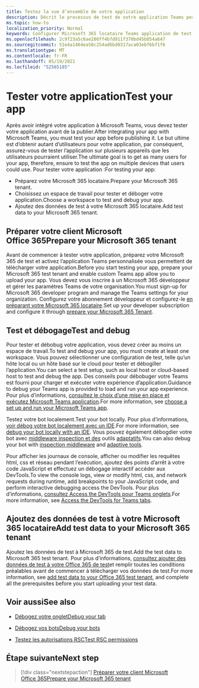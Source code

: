 ```yaml
---
title: Testez la vue d’ensemble de votre application
description: Décrit le processus de test de votre application Teams personnalisée dans Microsoft 365
ms.topic: how-to
localization_priority: Normal
keywords: Configurer Microsoft 365 locataire Teams application de test de téléchargement
ms.openlocfilehash: 2c9f23a5c6ae286ff4b7d911f370bd45b854a647
ms.sourcegitcommit: 51e4a1464ea58c254ad6bd0317aca03ebf6bf1f6
ms.translationtype: MT
ms.contentlocale: fr-FR
ms.lasthandoff: 05/19/2021
ms.locfileid: "52565185"
---
```

# <a name="test-your-app"></a><span data-ttu-id="edde2-104">Tester votre application</span><span class="sxs-lookup"><span data-stu-id="edde2-104">Test your app</span></span>

<span data-ttu-id="edde2-105">Après avoir intégré votre application à Microsoft Teams, vous devez tester votre application avant de la publier.</span><span class="sxs-lookup"><span data-stu-id="edde2-105">After integrating your app with Microsoft Teams, you must test your app before publishing it.</span></span> <span data-ttu-id="edde2-106">Le but ultime est d’obtenir autant d’utilisateurs pour votre application, par conséquent, assurez-vous de tester l’application sur plusieurs appareils que les utilisateurs pourraient utiliser.</span><span class="sxs-lookup"><span data-stu-id="edde2-106">The ultimate goal is to get as many users for your app, therefore, ensure to test the app on multiple devices that users could use.</span></span> <span data-ttu-id="edde2-107">Pour tester votre application :</span><span class="sxs-lookup"><span data-stu-id="edde2-107">For testing your app:</span></span>

* <span data-ttu-id="edde2-108">Préparez votre Microsoft 365 locataire.</span><span class="sxs-lookup"><span data-stu-id="edde2-108">Prepare your Microsoft 365 tenant.</span></span>
* <span data-ttu-id="edde2-109">Choisissez un espace de travail pour tester et déboger votre application.</span><span class="sxs-lookup"><span data-stu-id="edde2-109">Choose a workspace to test and debug your app.</span></span>
* <span data-ttu-id="edde2-110">Ajoutez des données de test à votre Microsoft 365 locataire.</span><span class="sxs-lookup"><span data-stu-id="edde2-110">Add test data to your Microsoft 365 tenant.</span></span>

## <a name="prepare-your-microsoft-365-tenant"></a><span data-ttu-id="edde2-111">Préparer votre client Microsoft Office 365</span><span class="sxs-lookup"><span data-stu-id="edde2-111">Prepare your Microsoft 365 tenant</span></span>

<span data-ttu-id="edde2-112">Avant de commencer à tester votre application, préparez votre Microsoft 365 de test et activez l’application Teams personnalisée vous permettent de télécharger votre application.</span><span class="sxs-lookup"><span data-stu-id="edde2-112">Before you start testing your app, prepare your Microsoft 365 test tenant and enable custom Teams app allow you to upload your app.</span></span> <span data-ttu-id="edde2-113">Vous devez vous inscrire à un Microsoft 365 développeur et gérer les paramètres Teams de votre organisation.</span><span class="sxs-lookup"><span data-stu-id="edde2-113">You must sign-up for Microsoft 365 developer program and manage the Teams settings for your organization.</span></span> <span data-ttu-id="edde2-114">Configurez votre abonnement développeur et configurez-le [en préparant votre Microsoft 365 locataire](~/concepts/build-and-test/prepare-your-o365-tenant.md).</span><span class="sxs-lookup"><span data-stu-id="edde2-114">Set up your developer subscription and configure it through [prepare your Microsoft 365 Tenant](~/concepts/build-and-test/prepare-your-o365-tenant.md).</span></span>

## <a name="test-and-debug"></a><span data-ttu-id="edde2-115">Test et débogage</span><span class="sxs-lookup"><span data-stu-id="edde2-115">Test and debug</span></span>

<span data-ttu-id="edde2-116">Pour tester et débobug votre application, vous devez créer au moins un espace de travail.</span><span class="sxs-lookup"><span data-stu-id="edde2-116">To test and debug your app, you must create at least one workspace.</span></span> <span data-ttu-id="edde2-117">Vous pouvez sélectionner une configuration de test, telle qu’un hôte local ou un hôte basé sur le cloud pour tester et débogiller l’application.</span><span class="sxs-lookup"><span data-stu-id="edde2-117">You can select a test setup, such as local host or cloud-based host to test and debug the app.</span></span> <span data-ttu-id="edde2-118">Des conseils pour débobuger votre Teams est fourni pour charger et exécuter votre expérience d’application.</span><span class="sxs-lookup"><span data-stu-id="edde2-118">Guidance to debug your Teams app is provided to load and run your app experience.</span></span> <span data-ttu-id="edde2-119">Pour plus d’informations, [consultez le choix d’une mise en place et exécutez Microsoft Teams application](~/concepts/build-and-test/debug.md).</span><span class="sxs-lookup"><span data-stu-id="edde2-119">For more information, see [choose a set up and run your Microsoft Teams app](~/concepts/build-and-test/debug.md).</span></span>

<span data-ttu-id="edde2-120">Testez votre bot localement.</span><span class="sxs-lookup"><span data-stu-id="edde2-120">Test your bot locally.</span></span> <span data-ttu-id="edde2-121">Pour plus d’informations, [voir débog votre bot localement avec un IDE](~/bots/how-to/debug/locally-with-an-ide.md).</span><span class="sxs-lookup"><span data-stu-id="edde2-121">For more information, see [debug your bot locally with an IDE](~/bots/how-to/debug/locally-with-an-ide.md).</span></span> <span data-ttu-id="edde2-122">Vous pouvez également débogdier votre bot avec [middleware inspection et des](/azure/bot-service/bot-service-debug-inspection-middleware?view=azure-bot-service-4.0&tabs=csharp&preserve-view=true) outils [adaptatifs](/azure/bot-service/bot-service-debug-adaptive-tools?view=azure-bot-service-4.0&preserve-view=true).</span><span class="sxs-lookup"><span data-stu-id="edde2-122">You can also debug your bot with [inspection middleware](/azure/bot-service/bot-service-debug-inspection-middleware?view=azure-bot-service-4.0&tabs=csharp&preserve-view=true) and [adaptive tools](/azure/bot-service/bot-service-debug-adaptive-tools?view=azure-bot-service-4.0&preserve-view=true).</span></span> 

<span data-ttu-id="edde2-123">Pour afficher les journaux de console, afficher ou modifier les requêtes html, css et réseau pendant l’exécution, ajoutez des points d’arrêt à votre code JavaScript et effectuez un débogage interactif accéder aux DevTools.</span><span class="sxs-lookup"><span data-stu-id="edde2-123">To view the console logs, view or modify html, css, and network requests during runtime, add breakpoints to your JavaScript code, and perform interactive debugging access the DevTools.</span></span> <span data-ttu-id="edde2-124">Pour plus d’informations, [consultez Access the DevTools pour Teams onglets](~/tabs/how-to/developer-tools.md).</span><span class="sxs-lookup"><span data-stu-id="edde2-124">For more information, see [Access the DevTools for Teams tabs](~/tabs/how-to/developer-tools.md).</span></span> 

## <a name="add-test-data-to-your-microsoft-365-tenant"></a><span data-ttu-id="edde2-125">Ajoutez des données de test à votre Microsoft 365 locataire</span><span class="sxs-lookup"><span data-stu-id="edde2-125">Add test data to your Microsoft 365 tenant</span></span>

<span data-ttu-id="edde2-126">Ajoutez les données de test à Microsoft 365 de test.</span><span class="sxs-lookup"><span data-stu-id="edde2-126">Add the test data to Microsoft 365 test tenant.</span></span> <span data-ttu-id="edde2-127">Pour plus d’informations, [consultez ajouter des données de test à votre Office 365 de test](~/concepts/build-and-test/test-data.md)et remplir toutes les conditions préalables avant de commencer à télécharger vos données de test.</span><span class="sxs-lookup"><span data-stu-id="edde2-127">For more information, see [add test data to your Office 365 test tenant](~/concepts/build-and-test/test-data.md), and complete all the prerequisites before you start uploading your test data.</span></span>

## <a name="see-also"></a><span data-ttu-id="edde2-128">Voir aussi</span><span class="sxs-lookup"><span data-stu-id="edde2-128">See also</span></span>

- [<span data-ttu-id="edde2-129">Débogez votre onglet</span><span class="sxs-lookup"><span data-stu-id="edde2-129">Debug your tab</span></span>](~/tabs/how-to/developer-tools.md)
 
- [<span data-ttu-id="edde2-130">Débogez vos bots</span><span class="sxs-lookup"><span data-stu-id="edde2-130">Debug your bots</span></span>](~/bots/how-to/debug/locally-with-an-ide.md)

- [<span data-ttu-id="edde2-131">Testez les autorisations RSC</span><span class="sxs-lookup"><span data-stu-id="edde2-131">Test RSC permissions</span></span>](~/graph-api/rsc/test-resource-specific-consent.md)

## <a name="next-step"></a><span data-ttu-id="edde2-132">Étape suivante</span><span class="sxs-lookup"><span data-stu-id="edde2-132">Next step</span></span>

> [!div class="nextstepaction"]
> [<span data-ttu-id="edde2-133">Préparer votre client Microsoft Office 365</span><span class="sxs-lookup"><span data-stu-id="edde2-133">Prepare your Microsoft 365 tenant</span></span>](~/concepts/build-and-test/prepare-your-o365-tenant.md)
